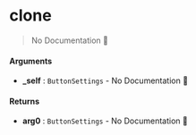 # clone

> No Documentation 🚧

#### Arguments

- **\_self** : `ButtonSettings` \- No Documentation 🚧

#### Returns

- **arg0** : `ButtonSettings` \- No Documentation 🚧